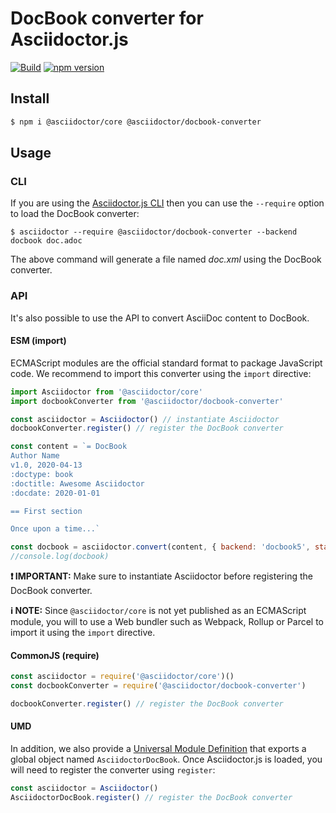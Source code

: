 # DocBook converter for Asciidoctor.js

[![Build](https://github.com/asciidoctor/asciidoctor-docbook.js/workflows/Build/badge.svg)](https://github.com/asciidoctor/asciidoctor-docbook.js/actions?query=workflow%3ABuild)
[![npm version](http://img.shields.io/npm/v/@asciidoctor/docbook-converter.svg)](https://www.npmjs.com/package/@asciidoctor/docbook-converter)

## Install

```sh
$ npm i @asciidoctor/core @asciidoctor/docbook-converter
```

## Usage

### CLI

If you are using the [Asciidoctor.js CLI](https://github.com/asciidoctor/asciidoctor-cli.js) then you can use the `--require` option to load the DocBook converter:

```
$ asciidoctor --require @asciidoctor/docbook-converter --backend docbook doc.adoc
```

The above command will generate a file named _doc.xml_ using the DocBook converter.

### API

It's also possible to use the API to convert AsciiDoc content to DocBook.

#### ESM (import)

ECMAScript modules are the official standard format to package JavaScript code.
We recommend to import this converter using the `import` directive:

```js
import Asciidoctor from '@asciidoctor/core'
import docbookConverter from '@asciidoctor/docbook-converter'

const asciidoctor = Asciidoctor() // instantiate Asciidoctor
docbookConverter.register() // register the DocBook converter

const content = `= DocBook
Author Name
v1.0, 2020-04-13
:doctype: book
:doctitle: Awesome Asciidoctor
:docdate: 2020-01-01

== First section

Once upon a time...`

const docbook = asciidoctor.convert(content, { backend: 'docbook5', standalone: true })
//console.log(docbook)
```

**❗ IMPORTANT:** Make sure to instantiate Asciidoctor before registering the DocBook converter.

**ℹ️  NOTE:** Since `@asciidoctor/core` is not yet published as an ECMAScript module, you will to use a Web bundler such as Webpack, Rollup or Parcel to import it using the `import` directive.

#### CommonJS (require)

```js
const asciidoctor = require('@asciidoctor/core')()
const docbookConverter = require('@asciidoctor/docbook-converter')

docbookConverter.register() // register the DocBook converter
```

#### UMD

In addition, we also provide a [Universal Module Definition](https://github.com/umdjs/umd) that exports a global object named `AsciidoctorDocBook`.
Once Asciidoctor.js is loaded, you will need to register the converter using `register`:

```js
const asciidoctor = Asciidoctor()
AsciidoctorDocBook.register() // register the DocBook converter
```
